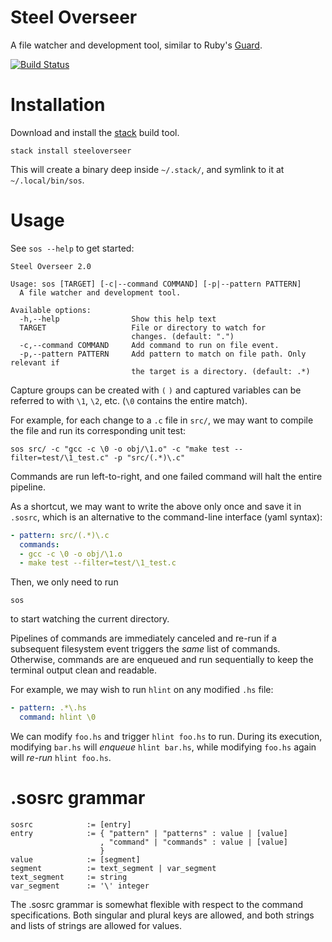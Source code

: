 Steel Overseer
==============

A file watcher and development tool, similar to Ruby's [Guard](https://github.com/guard/guard).

[![Build Status](https://travis-ci.org/steeloverseer/steeloverseer.png?branch=master)](https://travis-ci.org/steeloverseer/steeloverseer)

Installation
============

Download and install the [stack](https://github.com/commercialhaskell/stack) build tool.

    stack install steeloverseer

This will create a binary deep inside `~/.stack/`, and symlink to it at
`~/.local/bin/sos`.

Usage
=====

See `sos --help` to get started:

    Steel Overseer 2.0

    Usage: sos [TARGET] [-c|--command COMMAND] [-p|--pattern PATTERN]
      A file watcher and development tool.

    Available options:
      -h,--help                Show this help text
      TARGET                   File or directory to watch for
                               changes. (default: ".")
      -c,--command COMMAND     Add command to run on file event.
      -p,--pattern PATTERN     Add pattern to match on file path. Only relevant if
                               the target is a directory. (default: .*)

Capture groups can be created with `(` `)` and captured variables can be
referred to with `\1`, `\2`, etc. (`\0` contains the entire match).

For example, for each change to a `.c` file in `src/`, we may want to compile
the file and run its corresponding unit test:

    sos src/ -c "gcc -c \0 -o obj/\1.o" -c "make test --filter=test/\1_test.c" -p "src/(.*)\.c"

Commands are run left-to-right, and one failed command will halt the entire pipeline.

As a shortcut, we may want to write the above only once and save it in `.sosrc`, which is
an alternative to the command-line interface (yaml syntax):

```yaml
- pattern: src/(.*)\.c
  commands:
  - gcc -c \0 -o obj/\1.o
  - make test --filter=test/\1_test.c
```

Then, we only need to run

    sos

to start watching the current directory.

Pipelines of commands are immediately canceled and re-run if a subsequent
filesystem event triggers the *same* list of commands. Otherwise, commands are
are enqueued and run sequentially to keep the terminal output clean and readable.

For example, we may wish to run `hlint` on any modified `.hs` file:

```yaml
- pattern: .*\.hs
  command: hlint \0
```

We can modify `foo.hs` and trigger `hlint foo.hs` to run. During its execution,
modifying `bar.hs` will *enqueue* `hlint bar.hs`, while modifying `foo.hs` again
will *re-run* `hlint foo.hs`.

.sosrc grammar
==============

    sosrc            := [entry]
    entry            := { "pattern" | "patterns" : value | [value]
                        , "command" | "commands" : value | [value]
                        }
    value            := [segment]
    segment          := text_segment | var_segment
    text_segment     := string
    var_segment      := '\' integer

The .sosrc grammar is somewhat flexible with respect to the command
specifications. Both singular and plural keys are allowed, and both strings
and lists of strings are allowed for values.
